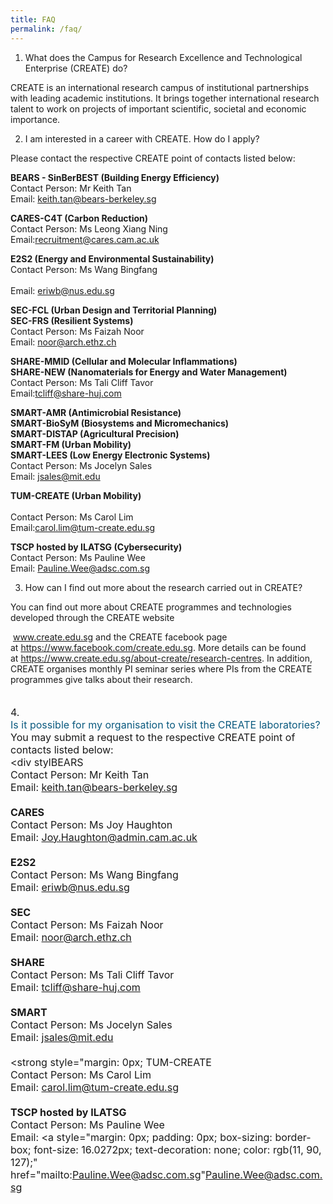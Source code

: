 ```yaml
---
title: FAQ
permalink: /faq/
---
```

1. What does the Campus for Research Excellence and Technological Enterprise (CREATE) do?

CREATE is an international research campus of institutional partnerships with leading academic institutions. It brings together international research talent to work on projects of important scientific, societal and economic importance.


2. I am interested in a career with CREATE. How do I apply?

Please contact the respective CREATE point of contacts listed below: 

**BEARS - SinBerBEST (Building Energy Efficiency)**
<br>Contact Person: Mr Keith Tan 
<br> Email: keith.tan@bears-berkeley.sg </br>

**CARES-C4T (Carbon Reduction)**
<br> Contact Person: Ms Leong Xiang Ning 
<br> Email:recruitment@cares.cam.ac.uk</br>

**E2S2 (Energy and Environmental Sustainability)**
<br>Contact Person: Ms Wang Bingfang  
<br> Email: eriwb@nus.edu.sg</br>
	
**SEC-FCL (Urban Design and Territorial Planning)**</br>
**SEC-FRS (Resilient Systems)**
<br>Contact Person: Ms Faizah Noor
<br>Email: noor@arch.ethz.ch</br>

**SHARE-MMID (Cellular and Molecular Inflammations)**</br>
**SHARE-NEW (Nanomaterials for Energy and Water Management)**
<br>Contact Person: Ms Tali Cliff Tavor
<br>Email:tcliff@share-huj.com</br>


**SMART-AMR (Antimicrobial Resistance)**</br>
**SMART-BioSyM (Biosystems and Micromechanics)**</br>
**SMART-DISTAP (Agricultural Precision)**</br>
**SMART-FM (Urban Mobility)**</br>
**SMART-LEES (Low Energy Electronic Systems)**
<br>Contact Person: Ms Jocelyn Sales
<br>Email: jsales@mit.edu</br>

**TUM-CREATE (Urban Mobility)**</br>
<br>Contact Person: Ms Carol Lim
<br>Email:carol.lim@tum-create.edu.sg</br>

**TSCP hosted by ILATSG (Cybersecurity)**
<br>Contact Person: Ms Pauline Wee
<br>Email: Pauline.Wee@adsc.com.sg</br>

3. How can I find out more about the research carried out in CREATE?

You can find out more about CREATE programmes and technologies developed through the CREATE website 

&nbsp;<a style="margin: 0px; padding: 0px; box-sizing: border-box; font-size: 16.0256px; text-decoration: none; color: rgb(11, 90, 127);" href="https://www.create.edu.sg/">www.create.edu.sg</a>&nbsp;and the CREATE facebook page at&nbsp;<a style="margin: 0px; padding: 0px; box-sizing: border-box; font-size: 16.0256px; text-decoration: none; color: rgb(11, 90, 127);" href="https://www.facebook.com/create.edu.sg" target="_blank">https://www.facebook.com/create.edu.sg</a>. More details can be found at&nbsp;<a style="margin: 0px; padding: 0px; box-sizing: border-box; font-size: 16.0256px; text-decoration: none; color: rgb(11, 90, 127);" href="https://www.create.edu.sg/about-create/research-centres">https://www.create.edu.sg/about-create/research-centres</a>. In addition, CREATE organises monthly PI seminar series where PIs from the CREATE programmes give talks about their research.</div></div><div style="margin: 0px; padding: 0px; box-sizing: border-box; font-size: 16.0224px;" id="faq_tool_1106679" class="faq-tool"><div style="margin: 0px; padding: 0px; box-sizing: border-box; font-size: 16.024px;" class="faq-tool-btn">&nbsp;</div></div></div></div><div style="margin: 0px; padding: 0px; box-sizing: border-box; font-size: 16.0192px;" id="faqx_3" class="faq_no">4.</div><div style="margin: 0px; padding: 0px; box-sizing: border-box; font-size: 16.0192px;"><div style="margin: 0px; padding: 0px; box-sizing: border-box; font-size: 16.0208px;" id="FAQ_1106680" class="faq_topic"><a style="margin: 0px; padding: 0px; box-sizing: border-box; font-size: 16.0224px; text-decoration: none; color: rgb(11, 90, 127);" title="View answer" tabindex="415" id="1106680">Is it possible for my organisation to visit the CREATE laboratories?</a></div><div style="margin: 0px; padding: 0px; box-sizing: border-box; font-size: 16.0208px;" data-faqid="1e73c034-1190-4c5d-ab68-efa80fb6d175" data-id="1106680" id="faq_answer_3" class="faq_answer"><div style="margin: 0px; padding: 0px; box-sizing: border-box; font-size: 16.0224px;"><div style="margin: 0px; padding: 0px; box-sizing: border-box; font-size: 16.024px;" class="faq-answer-body"><div style="margin: 0px; padding: 0px; box-sizing: border-box; font-size: 16.0256px;">You may submit a request to the respective CREATE point of contacts listed below:</div><div stylBEARS</strong></div><div style="margin: 0px; padding: 0px; box-sizing: border-box; font-size: 16.0256px;">Contact Person: Mr Keith Tan</div><div style="margin: 0px; padding: 0px; box-sizing: border-box; font-size: 16.0256px;">Email:&nbsp;<a style="margin: 0px; padding: 0px; box-sizing: border-box; font-size: 16.0272px; text-decoration: none; color: rgb(11, 90, 127);" href="mailto:keith.tan@bears-berkeley.sg">keith.tan@bears-berkeley.sg</a></div><div style="margin: 0px; padding: 0px; box-sizing: border-box; font-size: 16.0256px;"><br style="margin: 0px; padding: 0px; box-sizing: border-box; font-size: 16.0272px;"></div><div style="margin: 0px; padding: 0px; box-sizing: border-box; font-size: 16.0256px;"><strong style="margin: 0px; padding: 0px; box-sizing: border-box; font-size: 16.0272px;">CARES</strong></div><div style="margin: 0px; padding: 0px; box-sizing: border-box; font-size: 16.0256px;">Contact Person: Ms Joy Haughton</div><div style="margin: 0px; padding: 0px; box-sizing: border-box; font-size: 16.0256px;">Email:&nbsp;<a style="margin: 0px; padding: 0px; box-sizing: border-box; font-size: 16.0272px; text-decoration: none; color: rgb(11, 90, 127);" href="mailto:Joy.Haughton@admin.cam.ac.uk">Joy.Haughton@admin.cam.ac.uk</a></div><div style="margin: 0px; padding: 0px; box-sizing: border-box; font-size: 16.0256px;"><br style="margin: 0px; padding: 0px; box-sizing: border-box; font-size: 16.0272px;"></div><div style="margin: 0px; padding: 0px; box-sizing: border-box; font-size: 16.0256px;"><strong style="margin: 0px; padding: 0px; box-sizing: border-box; font-size: 16.0272px;">E2S2</strong></div><div style="margin: 0px; padding: 0px; box-sizing: border-box; font-size: 16.0256px;">Contact Person: Ms Wang Bingfang</div><div style="margin: 0px; padding: 0px; box-sizing: border-box; font-size: 16.0256px;">Email:&nbsp;<a style="margin: 0px; padding: 0px; box-sizing: border-box; font-size: 16.0272px; text-decoration: none; color: rgb(11, 90, 127);" href="mailto:eriwb@nus.edu.sg">eriwb@nus.edu.sg</a></div><div style="margin: 0px; padding: 0px; box-sizing: border-box; font-size: 16.0256px;"><br style="margin: 0px; padding: 0px; box-sizing: border-box; font-size: 16.0272px;"></div><div style="margin: 0px; padding: 0px; box-sizing: border-box; font-size: 16.0256px;"><strong style="margin: 0px; padding: 0px; box-sizing: border-box; font-size: 16.0272px;">SEC</strong></div><div style="margin: 0px; padding: 0px; box-sizing: border-box; font-size: 16.0256px;">Contact Person: Ms Faizah Noor</div><div style="margin: 0px; padding: 0px; box-sizing: border-box; font-size: 16.0256px;">Email:&nbsp;<a style="margin: 0px; padding: 0px; box-sizing: border-box; font-size: 16.0272px; text-decoration: none; color: rgb(11, 90, 127);" href="mailto:noor@arch.ethz.ch">noor@arch.ethz.ch</a></div><div style="margin: 0px; padding: 0px; box-sizing: border-box; font-size: 16.0256px;"><br style="margin: 0px; padding: 0px; box-sizing: border-box; font-size: 16.0272px;"></div><div style="margin: 0px; padding: 0px; box-sizing: border-box; font-size: 16.0256px;"><strong style="margin: 0px; padding: 0px; box-sizing: border-box; font-size: 16.0272px;">SHARE</strong></div><div style="margin: 0px; padding: 0px; box-sizing: border-box; font-size: 16.0256px;">Contact Person: Ms Tali Cliff Tavor</div><div style="margin: 0px; padding: 0px; box-sizing: border-box; font-size: 16.0256px;">Email:&nbsp;<a style="margin: 0px; padding: 0px; box-sizing: border-box; font-size: 16.0272px; text-decoration: none; color: rgb(11, 90, 127);" href="mailto:tcliff@share-huj.com">tcliff@share-huj.com</a></div><div style="margin: 0px; padding: 0px; box-sizing: border-box; font-size: 16.0256px;"><br style="margin: 0px; padding: 0px; box-sizing: border-box; font-size: 16.0272px;"></div><div style="margin: 0px; padding: 0px; box-sizing: border-box; font-size: 16.0256px;"><strong style="margin: 0px; padding: 0px; box-sizing: border-box; font-size: 16.0272px;">SMART</strong></div><div style="margin: 0px; padding: 0px; box-sizing: border-box; font-size: 16.0256px;">Contact Person: Ms Jocelyn Sales</div><div style="margin: 0px; padding: 0px; box-sizing: border-box; font-size: 16.0256px;">Email:&nbsp;<a style="margin: 0px; padding: 0px; box-sizing: border-box; font-size: 16.0272px; text-decoration: none; color: rgb(11, 90, 127);" href="mailto:jsales@mit.edu">jsales@mit.edu</a></div><div style="margin: 0px; padding: 0px; box-sizing: border-box; font-size: 16.0256px;"><br style="margin: 0px; padding: 0px; box-sizing: border-box; font-size: 16.0272px;"></div><div style="margin: 0px; padding: 0px; box-sizing: border-box; font-size: 16.0256px;"><strong style="margin: 0px; TUM-CREATE</strong></div><div style="margin: 0px; padding: 0px; box-sizing: border-box; font-size: 16.0256px;">Contact Person: Ms Carol Lim</div><div style="margin: 0px; padding: 0px; box-sizing: border-box; font-size: 16.0256px;">Email:&nbsp;<a style="margin: 0px; padding: 0px; box-sizing: border-box; font-size: 16.0272px; text-decoration: none; color: rgb(11, 90, 127);" href="mailto:carol.lim@tum-create.edu.sg">carol.lim@tum-create.edu.sg</a></div><div style="margin: 0px; padding: 0px; box-sizing: border-box; font-size: 16.0256px;"><br style="margin: 0px; padding: 0px; box-sizing: border-box; font-size: 16.0272px;"></div><div style="margin: 0px; padding: 0px; box-sizing: border-box; font-size: 16.0256px;"><strong style="margin: 0px; padding: 0px; box-sizing: border-box; font-size: 16.0272px;">TSCP hosted by ILATSG</strong></div><div style="margin: 0px; padding: 0px; box-sizing: border-box; font-size: 16.0256px;">Contact Person: Ms Pauline Wee</div><div style="margin: 0px; padding: 0px; box-sizing: border-box; font-size: 16.0256px;">Email:&nbsp;<a style="margin: 0px; padding: 0px; box-sizing: border-box; font-size: 16.0272px; text-decoration: none; color: rgb(11, 90, 127);" href="mailto:Pauline.Wee@adsc.com.sg"Pauline.Wee@adsc.com.sg